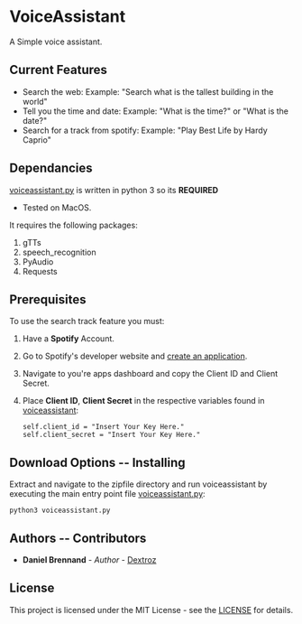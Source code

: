 # VoiceAssistant
A Simple voice assistant.

## Current Features

* Search the web:
    Example: "Search what is the tallest building in the world"
* Tell you the time and date:
    Example: "What is the time?" or "What is the date?"
* Search for a track from spotify:
    Example: "Play Best Life by Hardy Caprio"

## Dependancies
[voiceassistant.py](voiceassistant.py) is written in python 3 so its **REQUIRED**

* Tested on MacOS.

It requires the following packages:

1. gTTs
2. speech_recognition
3. PyAudio
4. Requests

## Prerequisites
To use the search track feature you must:

  1. Have a **Spotify** Account.

  2. Go to Spotify's developer website and [create an application](https://beta.developer.spotify.com/dashboard/login).

  3. Navigate to you're apps dashboard and copy the Client ID and Client Secret.

  4. Place **Client ID**, **Client Secret** in the respective variables found in [voiceassistant](voiceassistant.py):
      ```
      self.client_id = "Insert Your Key Here."
      self.client_secret = "Insert Your Key Here."
      ```

## Download Options -- Installing

Extract and navigate to the zipfile directory and run voiceassistant by executing the main entry point file [voiceassistant.py](voiceassistant.py):
  ```
  python3 voiceassistant.py
  ```

## Authors -- Contributors

* **Daniel Brennand** - *Author* - [Dextroz](https://github.com/Dextroz)

## License

This project is licensed under the MIT License - see the [LICENSE](LICENSE) for details.
